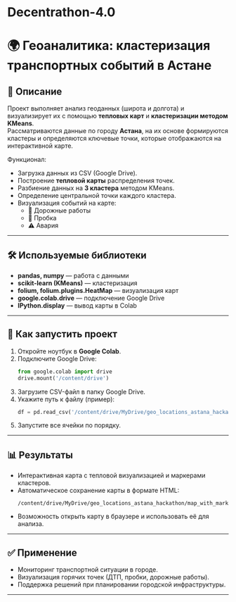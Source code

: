 # Decentrathon-4.0
# 🌍 Геоаналитика: кластеризация транспортных событий в Астане  

## 📌 Описание  
Проект выполняет анализ геоданных (широта и долгота) и визуализирует их с помощью **тепловых карт** и **кластеризации методом KMeans**.  
Рассматриваются данные по городу **Астана**, на их основе формируются кластеры и определяются ключевые точки, которые отображаются на интерактивной карте.  

Функционал:  
- Загрузка данных из CSV (Google Drive).  
- Построение **тепловой карты** распределения точек.  
- Разбиение данных на **3 кластера** методом KMeans.  
- Определение центральной точки каждого кластера.  
- Визуализация событий на карте:  
  - 🚧 Дорожные работы  
  - 🚗 Пробка  
  - ⚠️ Авария  

---

## 🛠 Используемые библиотеки  
- **pandas, numpy** — работа с данными  
- **scikit-learn (KMeans)** — кластеризация  
- **folium, folium.plugins.HeatMap** — визуализация карт  
- **google.colab.drive** — подключение Google Drive  
- **IPython.display** — вывод карты в Colab  

---

## 🚀 Как запустить проект  
1. Откройте ноутбук в **Google Colab**.  
2. Подключите Google Drive:  
   ```python
   from google.colab import drive
   drive.mount('/content/drive')
   ```
3. Загрузите CSV-файл в папку Google Drive.  
4. Укажите путь к файлу (пример):  
   ```python
   df = pd.read_csv('/content/drive/MyDrive/geo_locations_astana_hackathon/geo_locations_astana_hackathon')
   ```
5. Запустите все ячейки по порядку.  

---

## 📊 Результаты  
- Интерактивная карта с тепловой визуализацией и маркерами кластеров.  
- Автоматическое сохранение карты в формате HTML:  
  ```
  /content/drive/MyDrive/geo_locations_astana_hackathon/map_with_markers.html
  ```  
- Возможность открыть карту в браузере и использовать её для анализа.  

---

## ✅ Применение  
- Мониторинг транспортной ситуации в городе.  
- Визуализация горячих точек (ДТП, пробки, дорожные работы).  
- Поддержка решений при планировании городской инфраструктуры.  

---
